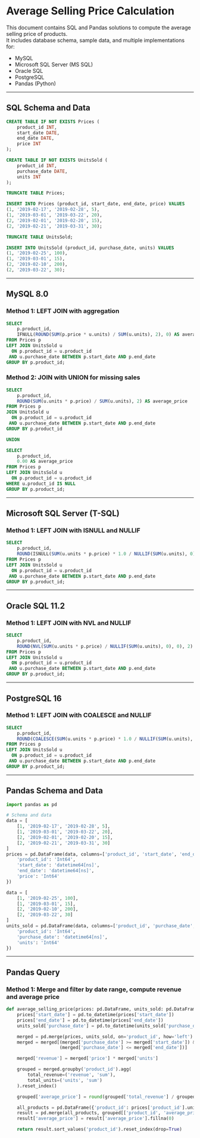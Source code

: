 
# Average Selling Price Calculation

This document contains SQL and Pandas solutions to compute the average selling price of products.  
It includes database schema, sample data, and multiple implementations for:

- MySQL
- Microsoft SQL Server (MS SQL)
- Oracle SQL
- PostgreSQL
- Pandas (Python)

---

## SQL Schema and Data

```sql
CREATE TABLE IF NOT EXISTS Prices (
    product_id INT,
    start_date DATE,
    end_date DATE,
    price INT
);

CREATE TABLE IF NOT EXISTS UnitsSold (
    product_id INT,
    purchase_date DATE,
    units INT
);

TRUNCATE TABLE Prices;

INSERT INTO Prices (product_id, start_date, end_date, price) VALUES 
(1, '2019-02-17', '2019-02-28', 5),
(1, '2019-03-01', '2019-03-22', 20),
(2, '2019-02-01', '2019-02-20', 15),
(2, '2019-02-21', '2019-03-31', 30);

TRUNCATE TABLE UnitsSold;

INSERT INTO UnitsSold (product_id, purchase_date, units) VALUES 
(1, '2019-02-25', 100),
(1, '2019-03-01', 15),
(2, '2019-02-10', 200),
(2, '2019-03-22', 30);
```

---

## MySQL 8.0

### Method 1: LEFT JOIN with aggregation

```sql
SELECT 
    p.product_id,
    IFNULL(ROUND(SUM(p.price * u.units) / SUM(u.units), 2), 0) AS average_price
FROM Prices p
LEFT JOIN UnitsSold u
  ON p.product_id = u.product_id
 AND u.purchase_date BETWEEN p.start_date AND p.end_date
GROUP BY p.product_id;
```

### Method 2: JOIN with UNION for missing sales

```sql
SELECT 
    p.product_id,
    ROUND(SUM(u.units * p.price) / SUM(u.units), 2) AS average_price
FROM Prices p
JOIN UnitsSold u
  ON p.product_id = u.product_id
 AND u.purchase_date BETWEEN p.start_date AND p.end_date
GROUP BY p.product_id

UNION

SELECT 
    p.product_id,
    0.00 AS average_price
FROM Prices p
LEFT JOIN UnitsSold u 
  ON p.product_id = u.product_id
WHERE u.product_id IS NULL
GROUP BY p.product_id;
```

---

## Microsoft SQL Server (T-SQL)

### Method 1: LEFT JOIN with ISNULL and NULLIF

```sql
SELECT 
    p.product_id,
    ROUND(ISNULL(SUM(u.units * p.price) * 1.0 / NULLIF(SUM(u.units), 0), 0), 2) AS average_price
FROM Prices p
LEFT JOIN UnitsSold u
  ON p.product_id = u.product_id
 AND u.purchase_date BETWEEN p.start_date AND p.end_date
GROUP BY p.product_id;
```

---

## Oracle SQL 11.2

### Method 1: LEFT JOIN with NVL and NULLIF

```sql
SELECT 
    p.product_id,
    ROUND(NVL(SUM(u.units * p.price) / NULLIF(SUM(u.units), 0), 0), 2) AS average_price
FROM Prices p
LEFT JOIN UnitsSold u
  ON p.product_id = u.product_id
 AND u.purchase_date BETWEEN p.start_date AND p.end_date
GROUP BY p.product_id;
```

---

## PostgreSQL 16

### Method 1: LEFT JOIN with COALESCE and NULLIF

```sql
SELECT 
    p.product_id,
    ROUND(COALESCE(SUM(u.units * p.price) * 1.0 / NULLIF(SUM(u.units), 0), 0), 2) AS average_price
FROM Prices p
LEFT JOIN UnitsSold u
  ON p.product_id = u.product_id
 AND u.purchase_date BETWEEN p.start_date AND p.end_date
GROUP BY p.product_id;
```

---

## Pandas Schema and Data

```python
import pandas as pd

# Schema and data
data = [
    [1, '2019-02-17', '2019-02-28', 5],
    [1, '2019-03-01', '2019-03-22', 20],
    [2, '2019-02-01', '2019-02-20', 15],
    [2, '2019-02-21', '2019-03-31', 30]
]
prices = pd.DataFrame(data, columns=['product_id', 'start_date', 'end_date', 'price']).astype({
    'product_id': 'Int64', 
    'start_date': 'datetime64[ns]', 
    'end_date': 'datetime64[ns]', 
    'price': 'Int64'
})

data = [
    [1, '2019-02-25', 100],
    [1, '2019-03-01', 15],
    [2, '2019-02-10', 200],
    [2, '2019-03-22', 30]
]
units_sold = pd.DataFrame(data, columns=['product_id', 'purchase_date', 'units']).astype({
    'product_id': 'Int64', 
    'purchase_date': 'datetime64[ns]', 
    'units': 'Int64'
})
```

---

## Pandas Query

### Method 1: Merge and filter by date range, compute revenue and average price

```python
def average_selling_price(prices: pd.DataFrame, units_sold: pd.DataFrame) -> pd.DataFrame:
    prices['start_date'] = pd.to_datetime(prices['start_date'])
    prices['end_date'] = pd.to_datetime(prices['end_date'])
    units_sold['purchase_date'] = pd.to_datetime(units_sold['purchase_date'])

    merged = pd.merge(prices, units_sold, on='product_id', how='left')
    merged = merged[(merged['purchase_date'] >= merged['start_date']) & 
                    (merged['purchase_date'] <= merged['end_date'])]

    merged['revenue'] = merged['price'] * merged['units']

    grouped = merged.groupby('product_id').agg(
        total_revenue=('revenue', 'sum'),
        total_units=('units', 'sum')
    ).reset_index()

    grouped['average_price'] = round(grouped['total_revenue'] / grouped['total_units'], 2)

    all_products = pd.DataFrame({'product_id': prices['product_id'].unique()})
    result = pd.merge(all_products, grouped[['product_id', 'average_price']], on='product_id', how='left')
    result['average_price'] = result['average_price'].fillna(0)

    return result.sort_values('product_id').reset_index(drop=True)
```
